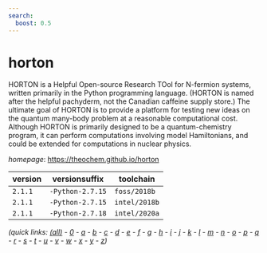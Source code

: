 ```yaml
---
search:
  boost: 0.5
---
```

# horton

HORTON is a Helpful Open-source Research TOol for N-fermion systems, written  primarily in the Python programming language. (HORTON is named after the helpful  pachyderm, not the Canadian caffeine supply store.) The ultimate goal of HORTON  is to provide a platform for testing new ideas on the quantum many-body problem  at a reasonable computational cost. Although HORTON is primarily designed to be  a quantum-chemistry program, it can perform computations involving model  Hamiltonians, and could be extended for computations in nuclear physics.

*homepage*: <https://theochem.github.io/horton>

version | versionsuffix | toolchain
--------|---------------|----------
``2.1.1`` | ``-Python-2.7.15`` | ``foss/2018b``
``2.1.1`` | ``-Python-2.7.15`` | ``intel/2018b``
``2.1.1`` | ``-Python-2.7.18`` | ``intel/2020a``


*(quick links: [(all)](../index.md) - [0](../0/index.md) - [a](../a/index.md) - [b](../b/index.md) - [c](../c/index.md) - [d](../d/index.md) - [e](../e/index.md) - [f](../f/index.md) - [g](../g/index.md) - [h](../h/index.md) - [i](../i/index.md) - [j](../j/index.md) - [k](../k/index.md) - [l](../l/index.md) - [m](../m/index.md) - [n](../n/index.md) - [o](../o/index.md) - [p](../p/index.md) - [q](../q/index.md) - [r](../r/index.md) - [s](../s/index.md) - [t](../t/index.md) - [u](../u/index.md) - [v](../v/index.md) - [w](../w/index.md) - [x](../x/index.md) - [y](../y/index.md) - [z](../z/index.md))*

